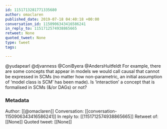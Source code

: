 ```yaml
---
id: 1151713281771335680
author: omaclaren
published_date: 2019-07-18 04:40:18 +00:00
conversation_id: 1150906343416586241
in_reply_to: 1151712574938865665
retweet: None
quoted_tweet: None
type: tweet
tags:

---
```


@yudapearl @djvanness @ConiByera @AndersHuitfeldt For example, there are some concepts that appear in models we would call causal that cannot be expressed in SCMs (no matter how non-parametric, an initial assumption of ‘model class is SCM’ has been made). Is ‘interaction’ a concept that is formalised in SCMs (&amp;/or DAGs) or not?

### Metadata

Author: [[@omaclaren]]
Conversation: [[conversation-1150906343416586241]]
In reply to: [[1151712574938865665]]
Retweet of: [[None]]
Quoted tweet: [[None]]
